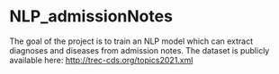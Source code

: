 # NLP_admissionNotes
The goal of the project is to train an NLP model which can extract diagnoses and diseases from admission notes. The dataset is publicly available here: http://trec-cds.org/topics2021.xml
